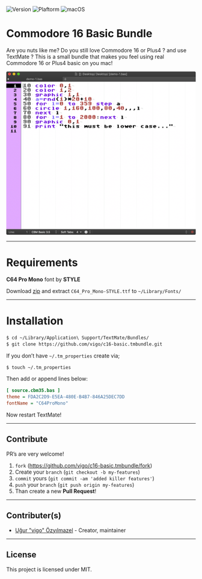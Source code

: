 ![Version](https://img.shields.io/badge/version-0.0.1-orange.svg)
![Plaftorm](https://img.shields.io/badge/platform-TextMate-blue.svg)
![macOS](https://img.shields.io/badge/macos-Catalina-yellow.svg)

# Commodore 16 Basic Bundle

Are you nuts like me? Do you still love Commodore 16 or Plus4 ? and use
TextMate ? This is a small bundle that makes you feel using real Commodore 16
or Plus4 basic on you mac!

![Choose CBM Basic 3.5 as schope](screens/c16-scope.png "Example screenshot")

---

# Requirements

**C64 Pro Mono** font by **STYLE**

Download [zip][font] and extract `C64_Pro_Mono-STYLE.ttf` to `~/Library/Fonts/`

---

# Installation

```bash
$ cd ~/Library/Application\ Support/TextMate/Bundles/
$ git clone https://github.com/vigo/c16-basic.tmbundle.git
```

If you don’t have `~/.tm_properties` create via;

```bash
$ touch ~/.tm_properties
```

Then add or append lines below:

```ini
[ source.cbm35.bas ]
theme = FDA2C2D9-E5EA-480E-B4B7-846A25DEC7DD
fontName = "C64ProMono"
```

Now restart TextMate!

---

## Contribute

PR’s are very welcome!

1. `fork` (https://github.com/vigo/c16-basic.tmbundle/fork)
2. Create your `branch` (`git checkout -b my-features`)
3. `commit` yours (`git commit -am 'added killer features'`)
4. `push` your `branch` (`git push origin my-features`)
5. Than create a new **Pull Request**!

---

## Contributer(s)

* [Uğur "vigo" Özyılmazel][vigo] - Creator, maintainer

***

## License

This project is licensed under MIT.

[vigo]:  https://ugur.ozyilmazel.com "Official Homepage"
[font]: https://style64.org/file/C64_TrueType_v1.2.1-STYLE.zip "C64 Pro Mono font"